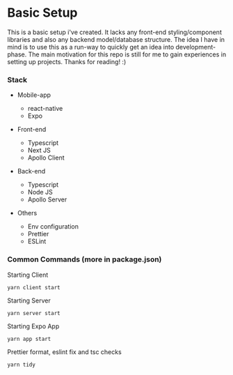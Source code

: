 # Basic Setup
This is a basic setup i've created. It lacks any front-end styling/component libraries and also any backend model/database structure. The idea I have in mind is to use this as a run-way to quickly get an idea into development-phase. The main motivation for this repo is still for me to gain experiences in setting up projects. Thanks for reading! :)

### Stack
- Mobile-app
  - react-native
  - Expo

- Front-end
  - Typescript
  - Next JS
  - Apollo Client

- Back-end
  - Typescript
  - Node JS
  - Apollo Server

- Others
  - Env configuration
  - Prettier
  - ESLint

### Common Commands (more in package.json)
Starting Client
```
yarn client start
```
Starting Server
```
yarn server start
```
Starting Expo App
```
yarn app start
```
Prettier format, eslint fix and tsc checks 
```
yarn tidy
```
